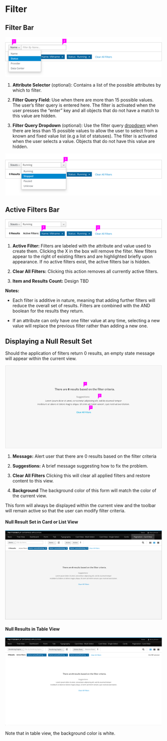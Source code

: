 # Filter

## Filter Bar
![Image highlighting attribute selector](img/filter_bar.png)

  1. **Attribute Selector** (optional): Contains a list of the possible attributes by which to filter.

  1. **Filter Query Field:** Use when there are more than 15 possible values. The user’s filter query is entered here. The filter is activated when the user presses the “enter” key and all objects that do not have a match to this value are hidden.

  1. **Filter Query Dropdown** (optional): Use the filter query [dropdown](http://www.patternfly.org/pattern-library/widgets/#dropdowns "Widgets &#124; PatternFly") when there are less than 15 possible values to allow the user to select from a known and fixed value list (e.g a list of statuses). The filter is activated when the user selects a value. Objects that do not have this value are hidden.

![Image highlighting filter query field](img/filter_bar_2.png)  

## Active Filters Bar

![Title highlighting active filters bar](img/active_filters_bar.png)

1. **Active Filter:** Filters are labeled with the attribute and value used to create them. Clicking the X in the box will remove the filter. New filters appear to the right of existing filters and are highlighted briefly upon appearance. If no active filters exist, the active filters bar is hidden.

1. **Clear All Filters:** Clicking this action removes all currently active filters.

1. **Item and Results Count:** Design TBD

**Notes:**
- Each filter is additive in nature, meaning that adding further filters will reduce the overall set of results. Filters are combined with the AND boolean for the results they return.

- If an attribute can only have one filter value at any time, selecting a new value will replace the previous filter rather than adding a new one.

## Displaying a Null Result Set

Should the application of filters return 0 results, an empty state message will appear within the current view.

![Filter results in empty state](img/filter-empty-design.png)

1. **Message:** Alert user that there are 0 results based on the filter criteria

1. **Suggestions:** A brief message suggesting how to fix the problem.

1. **Clear All Filters** Clicking this will clear all applied filters and restore content to this view.

1. **Background** The background color of this form will match the color of the current view.

This form will always be displayed within the current view and the toolbar will remain active so that the user can modify filter criteria.

#### Null Result Set in Card or List View

![Null results in card view](img/card-filter-empty.png)

#### Null Results in Table View

![Null results in card view](img/table-filter-empty.png)

Note that in table view, the background color is white.
